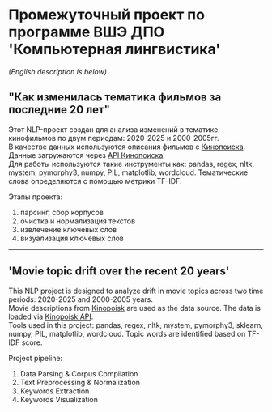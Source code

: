 # Промежуточный проект по программе ВШЭ ДПО 'Компьютерная лингвистика'  
*(English description is below)*
## "Как изменилась тематика фильмов за последние 20 лет"  
Этот NLP-проект создан для анализа изменений в тематике кинофильмов по двум периодам: 2020-2025 и 2000-2005гг.  
В качестве данных используются описания фильмов с [Кинопоиска](https://kinopoisk.ru). Данные загружаются через [API Кинопоиска](https://kinopoisk.dev).  
Для работы используются такие инструменты как: pandas, regex, nltk, mystem, pymorphy3, numpy, PIL, matplotlib, wordcloud. Тематические слова определяются с помощью метрики TF-IDF.
  
Этапы проекта:
1) парсинг, сбор корпусов
2) очистка и нормализация текстов
3) извлечение ключевых слов
4) визуализация ключевых слов
--------------  

## 'Movie topic drift over the recent 20 years'  
This NLP project is designed to analyze drift in movie topics across two time periods: 2020-2025 and 2000-2005 years.  
Movie descriptions from [Kinopoisk](https://kinopoisk.ru) are used as the data source. The data is loaded via [Kinopoisk API](https://kinopoisk.dev).  
Tools used in this project: pandas, regex, nltk, mystem, pymorphy3, sklearn, numpy, PIL, matplotlib, wordcloud. Topic words are identified based on TF-IDF score.  
  
Project pipeline:
1) Data Parsing & Corpus Compilation
2) Text Preprocessing & Normalization
3) Keywords Extraction
4) Keywords Visualization
